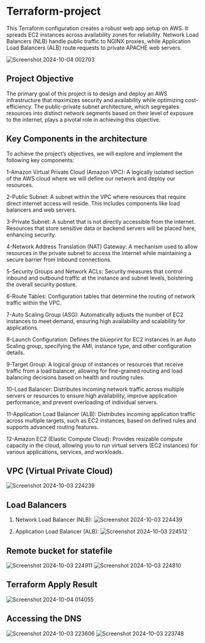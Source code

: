 # Terraform-project
This Terraform configuration creates a robust web app setup on AWS. It spreads EC2 instances across availability zones for reliability. Network Load Balancers (NLB) handle public traffic to NGINX proxies, while Application Load Balancers (ALB) route requests to private APACHE web servers. 

![Screenshot 2024-10-04 002703](https://github.com/user-attachments/assets/5c676052-7bd2-43bd-8c96-f6a27d6157fd)

## Project Objective

The primary goal of this project is to design and deploy an AWS infrastructure that maximizes security and availability while optimizing cost-efficiency. The public-private subnet architecture, which segregates resources into distinct network segments based on their level of exposure to the internet, plays a pivotal role in achieving this objective.

## Key Components in the architecture

To achieve the project’s objectives, we will explore and implement the following key components:

1-Amazon Virtual Private Cloud (Amazon VPC): A logically isolated section of the AWS cloud where we will define our network and deploy our resources.

2-Public Subnet: A subnet within the VPC where resources that require direct internet access will reside. This includes components like load balancers and web servers.

3-Private Subnet: A subnet that is not directly accessible from the internet. Resources that store sensitive data or backend servers will be placed here, enhancing security.

4-Network Address Translation (NAT) Gateway: A mechanism used to allow resources in the private subnet to access the internet while maintaining a secure barrier from inbound connections.

5-Security Groups and Network ACLs: Security measures that control inbound and outbound traffic at the instance and subnet levels, bolstering the overall security posture.

6-Route Tables: Configuration tables that determine the routing of network traffic within the VPC.

7-Auto Scaling Group (ASG): Automatically adjusts the number of EC2 instances to meet demand, ensuring high availability and scalability for applications.

8-Launch Configuration: Defines the blueprint for EC2 instances in an Auto Scaling group, specifying the AMI, instance type, and other configuration details.

9-Target Group: A logical group of instances or resources that receive traffic from a load balancer, allowing for fine-grained routing and load balancing decisions based on health and routing rules.

10-Load Balancer: Distributes incoming network traffic across multiple servers or resources to ensure high availability, improve application performance, and prevent overloading of individual servers.

11-Application Load Balancer (ALB): Distributes incoming application traffic across multiple targets, such as EC2 instances, based on defined rules and supports advanced routing features.

12-Amazon EC2 (Elastic Compute Cloud): Provides resizable compute capacity in the cloud, allowing you to run virtual servers (EC2 instances) for various applications, services, and workloads.

## VPC (Virtual Private Cloud)
![Screenshot 2024-10-03 224239](https://github.com/user-attachments/assets/34e2bc89-c4c4-42ee-82db-0438a7b26665)








## Load Balancers
1.  Network Load Balancer (NLB):
  ![Screenshot 2024-10-03 224439](https://github.com/user-attachments/assets/389aaca6-d210-4825-ad25-1b6780b44eb1)

2.  Application Load Balancer (ALB):
![Screenshot 2024-10-03 224512](https://github.com/user-attachments/assets/6b1090af-bbc4-4cc1-9824-d9b3a4a003bf)


## Remote bucket for statefile
![Screenshot 2024-10-03 224911](https://github.com/user-attachments/assets/e762e931-dc72-4cb8-a19f-f87b58ab99b2)
![Screenshot 2024-10-03 224810](https://github.com/user-attachments/assets/f11cefad-f510-4586-809e-e5c914d12844)

## Terraform Apply Result
![Screenshot 2024-10-04 014055](https://github.com/user-attachments/assets/26de6dc6-2b94-457a-aa63-30d1d92b3f99)


## Accessing the DNS
![Screenshot 2024-10-03 223606](https://github.com/user-attachments/assets/f2ad6d30-9dc5-4d52-9af9-d9d3be42895a)
![Screenshot 2024-10-03 223748](https://github.com/user-attachments/assets/36a24c2b-2a3a-4d5b-aa4c-cc55287900af)



